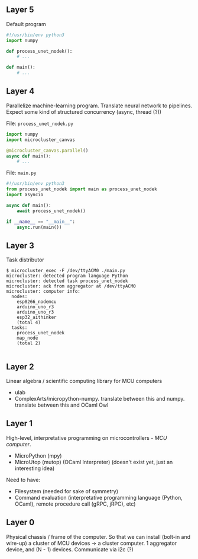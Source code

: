 ## Layer 5

Default program

```python
#!/usr/bin/env python3
import numpy

def process_unet_nodek():
    # ...

def main():
    # ...
```

## Layer 4

Parallelize machine-learning program. Translate neural network to pipelines. Expect some kind of structured concurrency (async, thread (?))

File: `process_unet_nodek.py`

```python
import numpy
import microcluster_canvas

@microcluster_canvas.parallel()
async def main():
    # ...
```

File: `main.py`

```python
#!/usr/bin/env python3
from process_unet_nodek import main as process_unet_nodek
import asyncio

async def main():
    await process_unet_nodek()

if __name__ == "__main__":
    async.run(main())
```

## Layer 3

Task distributor

```
$ microcluster_exec -F /dev/ttyACM0 ./main.py
microcluster: detected program language Python
microcluster: detected task process_unet_nodek
microcluster: ack from aggregator at /dev/ttyACM0
microcluster: computer info:
  nodes:
    esp8266_nodemcu
    arduino_uno_r3
    arduino_uno_r3
    esp32_aithinker
    (total 4)
  tasks:
    process_unet_nodek
    map_node
    (total 2)
    
```

## Layer 2

Linear algebra / scientific computing library for MCU computers

- ulab
- ComplexArts/micropython-numpy. translate between this and numpy. translate between this and OCaml Owl

## Layer 1

High-level, interpretative programming on microcontrollers - *MCU computer*.

- MicroPython (mpy)
- MicroUtop (mutop) (OCaml Interpreter) (doesn't exist yet, just an interesting idea)

Need to have:

- Filesystem (needed for sake of symmetry)
- Command evaluation (interpretative programming language (Python, OCaml), remote procedure call (gRPC, jRPC), etc)

## Layer 0

Physical chassis / frame of the computer. So that we can install (bolt-in and wire-up) a cluster of MCU devices -> a cluster computer. 1 aggregator device, and (N - 1) devices. Communicate via i2c (?)
